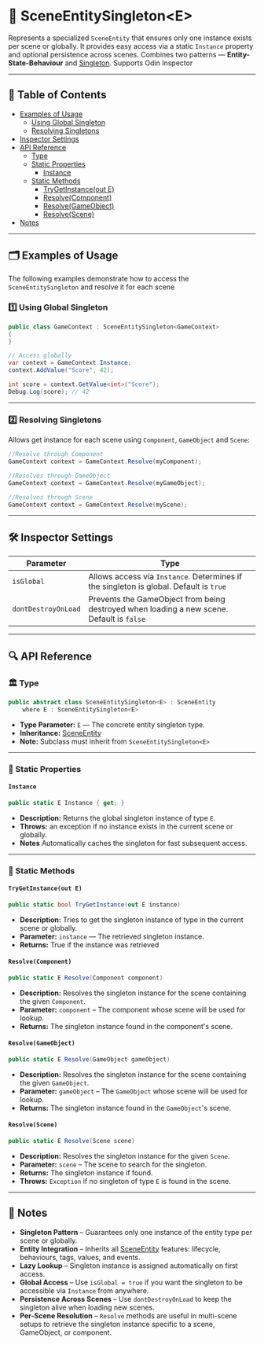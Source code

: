 # 🧩 SceneEntitySingleton&lt;E&gt;

Represents a specialized `SceneEntity` that ensures only one instance exists per scene or globally.
It provides easy access via a static `Instance` property and optional persistence across scenes.
Combines two patterns — **Entity-State-Behaviour** and [Singleton](https://en.wikipedia.org/wiki/Singleton_pattern).
Supports Odin Inspector

---

## 📑 Table of Contents

- [Examples of Usage](#-examples-of-usage)
    - [Using Global Singleton](#ex1)
    - [Resolving Singletons](#ex2)
- [Inspector Settings](#-inspector-settings)
- [API Reference](#-api-reference)
    - [Type](#-type)
    - [Static Properties](#-static-properties)
        - [Instance](#instance)
    - [Static Methods](#-static-methods)
        - [TryGetInstance(out E)](#trygetinstanceout-e)
        - [Resolve(Component)](#resolvecomponent)
        - [Resolve(GameObject)](#resolvegameobject)
        - [Resolve(Scene)](#resolvescene)
- [Notes](#-notes)

---

## 🗂 Examples of Usage

The following examples demonstrate how to access the `SceneEntitySingleton` and resolve it for each scene

<div id="ex1"></div>

### 1️⃣ Using Global Singleton

```csharp
public class GameContext : SceneEntitySingleton<GameContext>
{
}
```

```csharp
// Access globally
var context = GameContext.Instance;
context.AddValue("Score", 42);

int score = context.GetValue<int>("Score");
Debug.Log(score); // 42
```

---

<div id="ex2"></div>

### 2️⃣ Resolving Singletons

Allows get instance for each scene using `Component`, `GameObject` and `Scene`:

```csharp
//Resolve through Component
GameContext context = GameContext.Resolve(myComponent);

//Resolves through GameObject
GameContext context = GameContext.Resolve(myGameObject);

//Resolves through Scene
GameContext context = GameContext.Resolve(myScene);
```

---

## 🛠 Inspector Settings

| Parameter           | Type                                                                                      |
|---------------------|-------------------------------------------------------------------------------------------|
| `isGlobal`          | Allows access via `Instance`. Determines if the singleton is global. Default is `true`    |
| `dontDestroyOnLoad` | Prevents the GameObject from being destroyed when loading a new scene. Default is `false` |

---

## 🔍 API Reference

### 🏛️ Type <div id="-type"></div>

```csharp
public abstract class SceneEntitySingleton<E> : SceneEntity 
    where E : SceneEntitySingleton<E>
```

- **Type Parameter:** `E` — The concrete entity singleton type.
- **Inheritance:** [SceneEntity](SceneEntity.md)
- **Note:** Subclass must inherit from `SceneEntitySingleton<E>`

---

### 🔑 Static Properties

#### `Instance`

```csharp
public static E Instance { get; }
```

- **Description:** Returns the global singleton instance of type `E`.
- **Throws:** an exception if no instance exists in the current scene or globally.
- **Notes** Automatically caches the singleton for fast subsequent access.

---

### 🏹 Static Methods

#### `TryGetInstance(out E)`

```csharp
public static bool TryGetInstance(out E instance)
```

- **Description:** Tries to get the singleton instance of type <typeparamref name="E"/> in the current scene or
  globally.
- **Parameter:** `instance` — The retrieved singleton instance.
- **Returns:** True if the instance was retrieved

#### `Resolve(Component)`

```csharp
public static E Resolve(Component component)
```

- **Description:** Resolves the singleton instance for the scene containing the given `Component`.
- **Parameter:** `component` – The component whose scene will be used for lookup.
- **Returns:** The singleton instance found in the component's scene.

#### `Resolve(GameObject)`

```csharp
public static E Resolve(GameObject gameObject)
```

- **Description:** Resolves the singleton instance for the scene containing the given `GameObject`.
- **Parameter:** `gameObject` – The `GameObject` whose scene will be used for lookup.
- **Returns:** The singleton instance found in the `GameObject`'s scene.

#### `Resolve(Scene)`

```csharp
public static E Resolve(Scene scene)
```

- **Description:** Resolves the singleton instance for the given `Scene`.
- **Parameter:** `scene` – The scene to search for the singleton.
- **Returns:** The singleton instance if found.
- **Throws:** `Exception` if no singleton of type `E` is found in the scene.

---

## 📝 Notes

- **Singleton Pattern** – Guarantees only one instance of the entity type per scene or globally.
- **Entity Integration** – Inherits all [SceneEntity](SceneEntity.md) features: lifecycle, behaviours, tags, values, and
  events.
- **Lazy Lookup** – Singleton instance is assigned automatically on first access.
- **Global Access** – Use `isGlobal = true` if you want the singleton to be accessible via `Instance` from anywhere.
- **Persistence Across Scenes** – Use `dontDestroyOnLoad` to keep the singleton alive when loading new scenes.
- **Per-Scene Resolution** – `Resolve` methods are useful in multi-scene setups to retrieve the singleton instance
  specific to a scene, GameObject, or component.